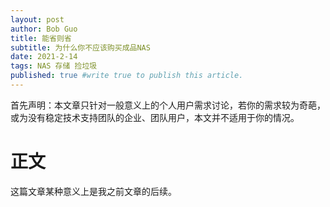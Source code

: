 ```yaml
---
layout: post
author: Bob Guo
title: 能省则省
subtitle: 为什么你不应该购买成品NAS
date: 2021-2-14
tags: NAS 存储 捡垃圾
published: true #write true to publish this article.
---
```

首先声明：本文章只针对一般意义上的个人用户需求讨论，若你的需求较为奇葩，或为没有稳定技术支持团队的企业、团队用户，本文并不适用于你的情况。  
# 正文
这篇文章某种意义上是我之前文章的后续。